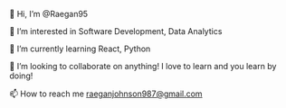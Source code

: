 👋 Hi, I’m @Raegan95

👀 I’m interested in Software Development, Data Analytics

🌱 I’m currently learning React, Python

💞️ I’m looking to collaborate on anything! I love to learn and you learn by doing!

📫 How to reach me raeganjohnson987@gmail.com

<!---
Raegan95/Raegan95 is a ✨ special ✨ repository because its `README.md` (this file) appears on your GitHub profile.
You can click the Preview link to take a look at your changes.
--->
